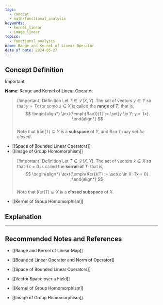 ```yaml
---
tags:
  - concept
  - math/functional_analysis
keywords:
  - kernel_linear
  - image_linear
topics:
  - functional_analysis
name: Range and Kernel of Linear Operator
date of note: 2024-05-27
---
```


## Concept Definition

>[!important]
>**Name**: Range and Kernel of Linear Operator


>[!important] Definition
>Let $T \in \mathcal{L}(X, Y)$.  The set of vectors $y \in Y$ so that $y = Tx$ for some $x \in X$ is  called the **range of $T$**; that is,
>$$
> \begin{align*}
> \text{\emph{Ran}}(T) := \set{y \in Y: y = Tx}.
> \end{align*}
>$$  
>Note that $\text{Ran}(T) \subseteq Y$ is a **subspace** of $Y$, and $\text{Ran }T$ may *not be closed*.

- [[Space of Bounded Linear Operators]]
- [[Image of Group Homomorphism]]


>[!important] Definition
>Let $T \in \mathcal{L}(X, Y)$. The set of vectors $x \in X$ so that $Tx = 0$ is called the **kernel of $T$**; that is,
>$$
> \begin{align*}
> \text{\emph{Ker}}(T) := \set{x \in X: Tx = 0}.
> \end{align*}
>$$  
>Note that $\text{Ker}(T) \subseteq X$ is a **closed subspace** of $X$.

- [[Kernel of Group Homomorphism]]

## Explanation






-----------
##  Recommended Notes and References


- [[Range and Kernel of Linear Map]]

- [[Bounded Linear Operator and Norm of Operator]]
- [[Space of Bounded Linear Operators]]

- [[Vector Space over a Field]]

- [[Kernel of Group Homomorphism]]
- [[Image of Group Homomorphism]]